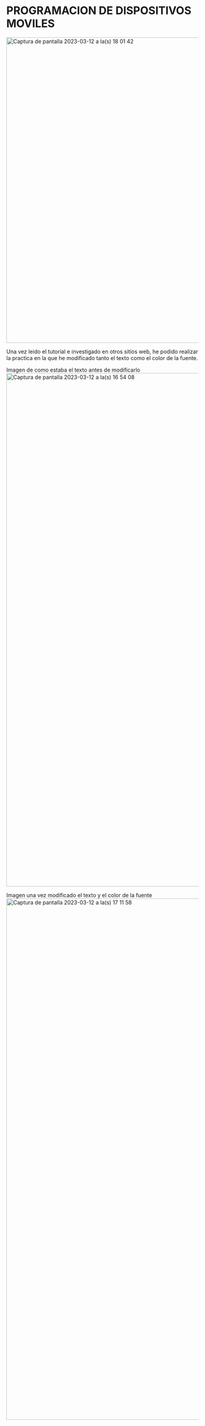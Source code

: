 # PROGRAMACION DE DISPOSITIVOS MOVILES

<img width="800" alt="Captura de pantalla 2023-03-12 a la(s) 18 01 42" src="https://user-images.githubusercontent.com/112981242/224560230-b894267b-1cae-4ca8-a89b-358e85404b66.png">

Una vez leido el tutorial e investigado en otros sitios web, he podido realizar la practica en la que he modificado tanto el texto como el color de la fuente. 

Imagen de como estaba el texto antes de modificarlo 
<img width="1344" alt="Captura de pantalla 2023-03-12 a la(s) 16 54 08" src="https://user-images.githubusercontent.com/112981242/224560411-fa97daeb-4abd-427b-9966-61f0d3a642c7.png">



Imagen una vez modificado el texto y el color de la fuente
<img width="1365" alt="Captura de pantalla 2023-03-12 a la(s) 17 11 58" src="https://user-images.githubusercontent.com/112981242/224560444-ff86525f-08a0-41a5-a439-681c9e7f3b3b.png">
